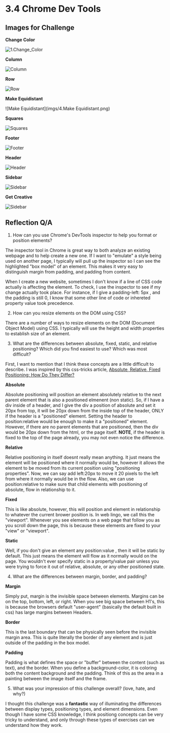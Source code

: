 # 3.4  Chrome Dev Tools

## Images for Challenge

**Change Color**

![1.Change_Color](imgs/1.Change_Color.png)

**Column**

![Column](imgs/2.Column.png)

**Row**

![Row](imgs/3.Row.png)

**Make Equidistant**

![Make Equidistant](imgs/4.Make Equidistant.png)

**Squares**

![Squares](imgs/5.Squares.png)

**Footer**

![Footer](imgs/6.Footer.png)

**Header**

![Header](imgs/7.Header.png)

**Sidebar**

![Sidebar](imgs/8.Sidebar.png)

**Get Creative**

![Sidebar](imgs/9.Get_Creative)

## Reflection Q/A

1.  How can you use Chrome's DevTools inspector to help you format or position elements?

The inspector tool in Chrome is great way to both analyze an existing webpage and to help create a new one.  If I want to "emulate" a style being used on another page, I typically will pull up the inspector so I can see the highlighted "box model" of an element.  This makes it very easy to distinguish margin from padding, and padding from content.

When I create a new website, sometimes I don't know if a line of CSS code actually is affecting the element. To check, I use the inspector to see if my change actually took place. For instance, if I give a padding-left: 5px , and the padding is still 0, I know that some other line of code or inhereted property value took precedence.

2.  How can you resize elements on the DOM using CSS?

There are a number of ways to resize elements on the DOM (Document Object Model) using CSS. I typically will use the height and width properties to establish size of an element.

3.  What are the differences between absolute, fixed, static, and relative positioning? Which did you find easiest to use? Which was most difficult?

First, I want to mention that I think these concepts are a little difficult to describe. I was inspired by this css-tricks article, [Absolute, Relative, Fixed Positioning: How Do They Differ?](https://css-tricks.com/absolute-relative-fixed-positioining-how-do-they-differ/)

**Absolute**

Absolute positioning will position an element absolutely relative to the next parent element that is also a positioned elmenent (non static). So, if I have a div inside of a header, and I give the div a position of absolute and set it 20px from top, it will be 20px down from the inside top of the header, ONLY if the header is a "positioned" element. Setting the header to position:relative would be enough to make it a "positioned" element. However, if there are no parent elements that are positioned, then the div would be 20px down from the html, or the page itself. **NOTE**, if the header is fixed to the top of the page already, you may not even notice the difference.

**Relative**

Relative positioning in itself doesnt really mean anything. It just means the element will be positioned where it normally would be, however it allows the element to be moved from its current position using "positioning properties". Now, we can say add left:20px to move it 20 pixels to the left from where it normally would be in the flow. Also, we can use position:relative to make sure that child elements with positioning of absolute, flow in relationship to it.

**Fixed**

This is like absolute, however, this will position and element in relationship to whatever the current brower position is. In web lingo, we call this the "viewport". Whenever you see elements on a web page that follow you as you scroll down the page, this is because these elements are fixed to your "view" or "viewport".

**Static**

Well, if you don't give an element any position:value , then it will be static by default. This just means the element will flow as it normally would on the page. You wouldn't ever specify static in a property/value pair unless you were trying to force it out of relative, absolute, or any other positioned state.

4.  What are the differences between margin, border, and padding?

**Margin**

Simply put, margin is the invisible space between elements. Margins can be on the top, bottom, left, or right. When you see big space between H1's, this is because the browsers default "user-agent" (basically the default built in css) has large margins between Headers.

**Border**

This is the last boundary that can be physically seen before the invisible margin area. This is quite literally the border of any element and is just outside of the padding in the box model.

**Padding**

Padding is what defines the space or "buffer" between the content (such as text), and the border. When you define a background-color, it is coloring both the content background and the padding. Think of this as the area in a painting between the image itself and the frame.

5.  What was your impression of this challenge overall? (love, hate, and why?)

I thought this challenge was a **fantastic** way of illuminating the differences between display types, positioning types, and element dimensions. Even though I have some CSS knowledge, I think positiong concepts can be very tricky to understand, and only through these types of exercises can we understand how they work.



